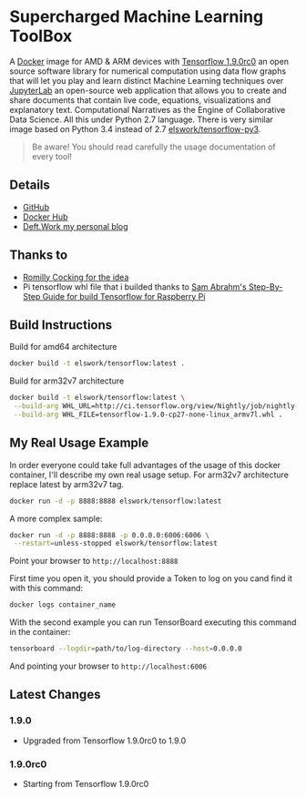 # Supercharged Machine Learning ToolBox

A [Docker](http://docker.com) image for AMD & ARM devices with [Tensorflow 1.9.0rc0](https://www.tensorflow.org/) an open source software library for numerical computation using data flow graphs that will let you play and learn distinct Machine Learning techniques over [JupyterLab](https://github.com/jupyterlab/jupyterlab) an open-source web application that allows you to create and share documents that contain live code, equations, visualizations and explanatory text. Computational Narratives as the Engine of Collaborative Data Science. All this under Python 2.7 language.
There is very similar image based on Python 3.4 instead of 2.7 [elswork/tensorflow-py3](https://hub.docker.com/r/elswork/tensorflow-py3/).

> Be aware! You should read carefully the usage documentation of every tool!

## Details

- [GitHub](https://github.com/DeftWork/tensorflow)
- [Docker Hub](https://hub.docker.com/r/elswork/tensorflow/)
- [Deft.Work my personal blog](http://deft.work/tensorflow_for_raspberry)

## Thanks to

- [Romilly Cocking for the idea](https://github.com/romilly/rpi-docker-tensorflow)
- Pi tensorflow whl file that i builded thanks to [Sam Abrahm's Step-By-Step Guide for build Tensorflow for Raspberry Pi](https://github.com/samjabrahams/tensorflow-on-raspberry-pi/blob/master/GUIDE.md)

## Build Instructions

Build for amd64 architecture

```sh
docker build -t elswork/tensorflow:latest .
```

Build for arm32v7 architecture

```sh
docker build -t elswork/tensorflow:latest \
 --build-arg WHL_URL=http://ci.tensorflow.org/view/Nightly/job/nightly-pi/lastSuccessfulBuild/artifact/output-artifacts/ \
 --build-arg WHL_FILE=tensorflow-1.9.0-cp27-none-linux_armv7l.whl .
```

## My Real Usage Example

In order everyone could take full advantages of the usage of this docker container, I'll describe my own real usage setup.
For arm32v7 architecture replace latest by arm32v7 tag.

```sh
docker run -d -p 8888:8888 elswork/tensorflow:latest
```

A more complex sample:

```sh
docker run -d -p 8888:8888 -p 0.0.0.0:6006:6006 \
 --restart=unless-stopped elswork/tensorflow:latest
```

Point your browser to `http://localhost:8888`

First time you open it, you should provide a Token to log on you cand find it with this command:

```sh
docker logs container_name
```

With the second example you can run TensorBoard executing this command in the container:

```sh
tensorboard --logdir=path/to/log-directory --host=0.0.0.0
```

And pointing your browser to `http://localhost:6006`

## Latest Changes

### 1.9.0

- Upgraded from Tensorflow 1.9.0rc0 to 1.9.0

### 1.9.0rc0

- Starting from Tensorflow 1.9.0rc0